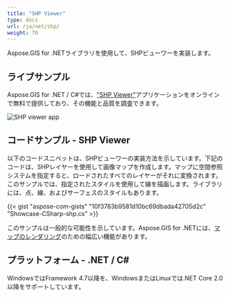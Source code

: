 ```yaml
---
title: "SHP Viewer"
type: docs
url: /ja/net/shp/
weight: 70
---
```


Aspose.GIS for .NETライブラリを使用して、SHPビューワーを実装します。

## **ライブサンプル**

Aspose.GIS for .NET / C#では、["SHP Viewer"](https://products.aspose.app/gis/viewer/shp)アプリケーションをオンラインで無料で提供しており、その機能と品質を調査できます。

![SHP viewer app](viewer.png)

## **コードサンプル - SHP Viewer**

以下のコードスニペットは、SHPビューワーの実装方法を示しています。下記のコードは、SHPレイヤーを使用して画像マップを作成します。マップに空間参照システムを指定すると、ロードされたすべてのレイヤーがそれに変換されます。
このサンプルでは、指定されたスタイルを使用して線を描画します。ライブラリには、点、線、およびサーフェスのスタイルもあります。

{{< gist "aspose-com-gists" "10f3783b9581d10bc69dbada42705d2c" "Showcase-CSharp-shp.cs" >}}

このサンプルは一般的な可能性を示しています。Aspose.GIS for .NETには、[マップのレンダリング](https://docs.aspose.com/gis/net/map-rendering/)のための幅広い機能があります。

## **プラットフォーム - .NET / C#**

WindowsではFramework 4.7以降を、WindowsまたはLinuxでは.NET Core 2.0以降をサポートしています。
